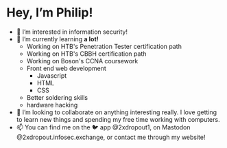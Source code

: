 # Hey, I’m Philip!
- 👀 I’m interested in information security!
- 🌱 I’m currently learning **a lot!**
  - Working on HTB's Penetration Tester certification path
  - Working on HTB's CBBH certification path
  - Working on Boson's CCNA coursework
  - Front end web development
     - Javascript
     - HTML
     - CSS
  - Better soldering skills
  - hardware hacking
- 💞️ I’m looking to collaborate on anything interesting really. I love getting to learn new things and spending my free time working with computers.
- 📫 You can find me on the 🐦 app @2xdropout1, on Mastodon @2xdropout.infosec.exchange, or contact me through my website!

<!---
Philip-Otter/Philip-Otter is a ✨ special ✨ repository because its `README.md` (this file) appears on your GitHub profile.
You can click the Preview link to take a look at your changes.
--->
